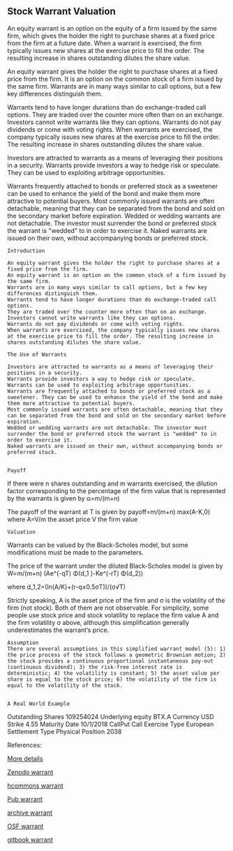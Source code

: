 ## Stock Warrant Valuation
   
An equity warrant is an option on the equity of a firm issued by the same firm, which gives the holder the right to purchase shares at a fixed price from the firm at a future date. When a warrant is exercised, the firm typically issues new shares at the exercise price to fill the order. The resulting increase in shares outstanding dilutes the share value. 

An equity warrant gives the holder the right to purchase shares at a fixed price from the firm. It is an option on the common stock of a firm issued by the same firm. Warrants are in many ways similar to call options, but a few key differences distinguish them. 

Warrants tend to have longer durations than do exchange-traded call options. They are traded over the counter more often than on an exchange. Investors cannot write warrants like they can options. Warrants do not pay dividends or come with voting rights. When warrants are exercised, the company typically issues new shares at the exercise price to fill the order. The resulting increase in shares outstanding dilutes the share value.

Investors are attracted to warrants as a means of leveraging their positions in a security. Warrants provide investors a way to hedge risk or speculate. They can be used to exploiting arbitrage opportunities.  

Warrants frequently attached to bonds or preferred stock as a sweetener can be used to enhance the yield of the bond and make them more attractive to potential buyers. Most commonly issued warrants are often detachable, meaning that they can be separated from the bond and sold on the secondary market before expiration. Wedded or wedding warrants are not detachable. The investor must surrender the bond or preferred stock the warrant is "wedded" to in order to exercise it. Naked warrants are issued on their own, without accompanying bonds or preferred stock.



	Introduction

	An equity warrant gives the holder the right to purchase shares at a fixed price from the firm.
	An equity warrant is an option on the common stock of a firm issued by the same firm.
	Warrants are in many ways similar to call options, but a few key differences distinguish them.
	Warrants tend to have longer durations than do exchange-traded call options.
	They are traded over the counter more often than on an exchange.
	Investors cannot write warrants like they can options.
	Warrants do not pay dividends or come with voting rights.
	When warrants are exercised, the company typically issues new shares at the exercise price to fill the order. The resulting increase in shares outstanding dilutes the share value.

	The Use of Warrants

	Investors are attracted to warrants as a means of leveraging their positions in a security.
	Warrants provide investors a way to hedge risk or speculate.
	Warrants can be used to exploiting arbitrage opportunities. 
	Warrants are frequently attached to bonds or preferred stock as a sweetener. They can be used to enhance the yield of the bond and make them more attractive to potential buyers.
	Most commonly issued warrants are often detachable, meaning that they can be separated from the bond and sold on the secondary market before expiration.
	Wedded or wedding warrants are not detachable. The investor must surrender the bond or preferred stock the warrant is "wedded" to in order to exercise it.
	Naked warrants are issued on their own, without accompanying bonds or preferred stock.


	Payoff

If there were n shares outstanding and m warrants exercised, the dilution factor corresponding to the percentage of the firm value that is represented by the warrants is given by
	α=m/(m+n)
	

The payoff of the warrant at T is given by
payoff=m/(m+n) max⁡(A-K,0)
where
	A=V/m	the asset price
	V		the firm value


	Valuation
Warrants can be valued by the Black-Scholes model, but some modifications must be made to the parameters.

The price of the warrant under the diluted Black-Scholes model is given by
W=m/(m+n) (Ae^(-qT) Φ(d_1 )-Ke^(-rT) Φ(d_2))

where
d_1,2=(ln⁡(A/K)+(r-q±0.5σT))/(σ√T)
	
Strictly speaking, A is the asset price of the firm and σ is the volatility of the firm (not stock). Both of them are not observable. For simplicity, some people use stock price and stock volatility to replace the firm value A and the firm volatility σ above, although this simplification generally underestimates the warrant’s price.

	Assumption
	There are several assumptions in this simplified warrant model (5): 1) the price process of the stock follows a geometric Brownian motion; 2) the stock provides a continuous proportional instantaneous pay-out (continuous dividend); 3) the risk-free interest rate is deterministic; 4) the volatility is constant; 5) the asset value per share is equal to the stock price; 6) the volatility of the firm is equal to the volatility of the stock.


	A Real World Example


Outstanding Shares	109254024
Underlying equity	BTX.A
Currency	USD
Strike	4.55
Maturity Date	10/1/2018
CallPut	Call
Exercise Type	European
Settlement Type	Physical
Position	2038


References:
   
[More details](./EqWarrant-8.pdf)     
   
[Zenodo warrant](https://zenodo.org/record/3948314/files/EqWarrant-8.pdf)
   
[hcommons warrant](https://hcommons.org/deposits/download/hc:38350/CONTENT/eqwarrant-8.pdf)

[Pub warrant](https://david.pubpub.org/pub/tejvirlb/release/1)

[archive warrant](https://ia903404.us.archive.org/22/items/eq-warrant-8/EqWarrant-archive.pdf)
   

[OSF warrant](https://osf.io/54xj6/download)

[gitbook warrant](https://deripricing.gitbook.io/warrant-valuation/)

